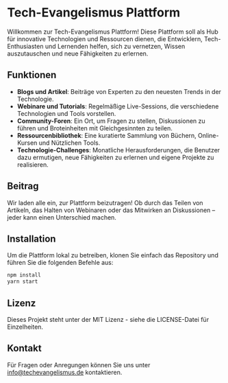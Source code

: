 # Tech-Evangelismus Plattform

Willkommen zur Tech-Evangelismus Plattform! Diese Plattform soll als Hub für innovative Technologien und Ressourcen dienen, die Entwicklern, Tech-Enthusiasten und Lernenden helfen, sich zu vernetzen, Wissen auszutauschen und neue Fähigkeiten zu erlernen.

## Funktionen
- **Blogs und Artikel**: Beiträge von Experten zu den neuesten Trends in der Technologie.
- **Webinare und Tutorials**: Regelmäßige Live-Sessions, die verschiedene Technologien und Tools vorstellen.
- **Community-Foren**: Ein Ort, um Fragen zu stellen, Diskussionen zu führen und Broteinheiten mit Gleichgesinnten zu teilen.
- **Ressourcenbibliothek**: Eine kuratierte Sammlung von Büchern, Online-Kursen und Nützlichen Tools.
- **Technologie-Challenges**: Monatliche Herausforderungen, die Benutzer dazu ermutigen, neue Fähigkeiten zu erlernen und eigene Projekte zu realisieren.

## Beitrag
Wir laden alle ein, zur Plattform beizutragen! Ob durch das Teilen von Artikeln, das Halten von Webinaren oder das Mitwirken an Diskussionen – jeder kann einen Unterschied machen.

## Installation
Um die Plattform lokal zu betreiben, klonen Sie einfach das Repository und führen Sie die folgenden Befehle aus:

```bash
npm install
yarn start
```

## Lizenz
Dieses Projekt steht unter der MIT Lizenz - siehe die LICENSE-Datei für Einzelheiten.

## Kontakt
Für Fragen oder Anregungen können Sie uns unter info@techevangelismus.de kontaktieren.